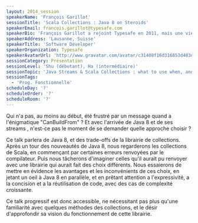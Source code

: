 ```yaml
---
layout: 2014_session
speakerName: 'François Garillot'
sessionTitle: 'Scala Collections : Java 8 on Steroids'
speakerEmail: francois.garillot@typesafe.com
speakerBio: 'François Garillot a rejoint Typesafe en 2011, mais une vie antérieure dans le domaine de la recherche lui a permis de découvrir Scala depuis 2006. Entre les deux, il a travaillé sur les systèmes de types de différents langages de programmation fonctionnels, avec un intérêt particulier pour la programmation générique. Chez Typesafe, il s''intéresse particulèrement aux interfaces entre le compilateur et les outils interactifs comme ScalaIDE.'
speakerAddress: 'Lausanne, Suisse'
speakerTitle: 'Software Developer'
speakerOrganization: Typesafe
speakerAvatarUrl: 'http://www.gravatar.com/avatar/c31408f16d316853d483d2742635ab04?size=200&default=mm'
sessionCategory: Présentation
sessionLevel: 'Shu (débutant), Ha (intermédiaire)'
sessionTopic: 'Java Streams & Scala Collections : what to use when, and why ?'
sessionTags:
  - 'Prog. Fonctionnelle'
scheduleDay: '?'
scheduleOrder: '?'
scheduleRoom: '?'
---
```


Qui n'a pas, au moins au début, été frustré par un message quand a l'énigmatique "CanBuildFrom" ? Et avec l'arrivée de Java 8 et de ses streams , n'est-ce pas le moment de se demander quelle approche choisir ?

Ce talk parlera de Java 8, et des trade-offs de la librairie de collections. Après un tour des nouveautés de Java 8, nous regarderons les collections de Scala, en commençant par certaines erreurs renvoyées par le compilateur. Puis nous tâcherons d'imaginer celles qu'il aurait pu renvoyer avec une librairie qui aurait fait des choix différents. Nous essaierons de mettre en évidence les avantages et les inconvénients de ces choix, en jetant un oeil à Java 8 en parallèle, et en prêtant attention a l'expressivité, a la concision et a la réutilisation de code, avec des cas de complexité croissante.

Ce talk progressif est donc accessible, ne nécessitant pas plus qu'une familiarité avec quelques méthodes des collections, et le désir d'approfondir sa vision du fonctionnement de cette librairie.
